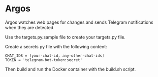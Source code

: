 # Argos
Argos watches web pages for changes and sends Telegram notifications when they are detected.

Use the targets.py.sample file to create your targets.py file.

Create a secrets.py file with the following content:

```
CHAT_IDS = [your-chat-id, any-other-chat-ids]
TOKEN = 'telegram-bot-token:secret'
```

Then build and run the Docker container with the build.sh script.
